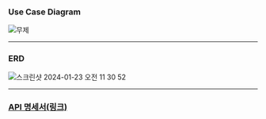 ### Use Case Diagram

![무제](https://github.com/HEEEUN9812/schedule_app/assets/154495684/c558b50d-62bf-42aa-adad-3fbb018596cd)

---

### ERD

![스크린샷 2024-01-23 오전 11 30 52](https://github.com/HEEEUN9812/schedule_app/assets/154495684/2a810d68-caad-4860-a8d7-f8f9d7212265)

----

### [API 명세서(링크)]([((https://fog-diadem-677.notion.site/9c9d7d780bbf42ec81bec1bb97084e97?v=c26ee96ed261499eb6a2099eb0995477)https://fog-diadem-677.notion.site/9c9d7d780bbf42ec81bec1bb97084e97?v=c26ee96ed261499eb6a2099eb0995477)](https://fog-diadem-677.notion.site/9c9d7d780bbf42ec81bec1bb97084e97?v=c26ee96ed261499eb6a2099eb0995477&pvs=4)https://fog-diadem-677.notion.site/9c9d7d780bbf42ec81bec1bb97084e97?v=c26ee96ed261499eb6a2099eb0995477&pvs=4)
